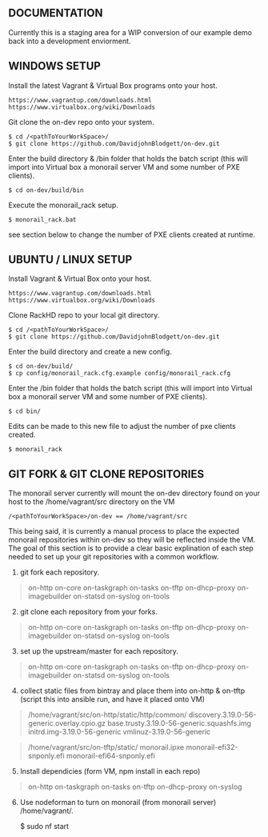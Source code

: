 ## DOCUMENTATION

Currently this is a staging area for a WIP conversion of our example demo back into a development enviorment.


## WINDOWS SETUP

Install the latest Vagrant & Virtual Box programs onto your host.

	https://www.vagrantup.com/downloads.html
    https://www.virtualbox.org/wiki/Downloads

Git clone the on-dev repo onto your system.

    $ cd /<pathToYourWorkSpace>/
    $ git clone https://github.com/DavidjohnBlodgett/on-dev.git

Enter the build directory & /bin folder that holds the batch script (this will import into Virtual box a monorail server VM and some number of PXE clients).

    $ cd on-dev/build/bin
	
Execute the monorail_rack setup.

    $ monorail_rack.bat

see section below to change the number of PXE clients created at runtime.


## UBUNTU / LINUX SETUP

Install Vagrant & Virtual Box onto your host.

	https://www.vagrantup.com/downloads.html
    https://www.virtualbox.org/wiki/Downloads

Clone RackHD repo to your local git directory.

    $ cd /<pathToYourWorkSpace>/
    $ git clone https://github.com/DavidjohnBlodgett/on-dev.git


Enter the build directory and create a new config.

    $ cd on-dev/build/
    $ cp config/monorail_rack.cfg.example config/monorail_rack.cfg

Enter the /bin folder that holds the batch script (this will import into Virtual box a monorail server VM and some number of PXE clients).

    $ cd bin/

Edits can be made to this new file to adjust the number of pxe clients created.

    $ monorail_rack



## GIT FORK & GIT CLONE REPOSITORIES

The monorail server currently will mount the on-dev directory found on your host to the /home/vagrant/src directory on the VM

    /<pathToYourWorkSpace>/on-dev == /home/vagrant/src
	
This being said, it is currently a manual process to place the expected monorail repositories within on-dev so they will be reflected inside the VM.
The goal of this section is to provide a clear basic explination of each step needed to set up your git repositories with a common workflow.

1. git fork each repository.
> on-http
> on-core
> on-taskgraph
> on-tasks
> on-tftp
> on-dhcp-proxy
> on-imagebuilder
> on-statsd
> on-syslog
> on-tools

2. git clone each repository from your forks.
> on-http
> on-core
> on-taskgraph
> on-tasks
> on-tftp
> on-dhcp-proxy
> on-imagebuilder
> on-statsd
> on-syslog
> on-tools

3. set up the upstream/master for each repository.
> on-http
> on-core
> on-taskgraph
> on-tasks
> on-tftp
> on-dhcp-proxy
> on-imagebuilder
> on-statsd
> on-syslog
> on-tools

4. collect static files from bintray and place them into on-http & on-tftp (script this into ansible run, and have it placed onto VM)
> /home/vagrant/src/on-http/static/http/common/
> discovery.3.19.0-56-generic.overlay.cpio.gz
> base.trusty.3.19.0-56-generic.squashfs.img
> initrd.img-3.19.0-56-generic
> vmlinuz-3.19.0-56-generic

> /home/vagrant/src/on-tftp/static/
> monorail.ipxe
> monorail-efi32-snponly.efi
> monorail-efi64-snponly.efi
   
5. Install dependicies (form VM, npm install in each repo)
> on-http
> on-taskgraph
> on-tasks
> on-tftp
> on-dhcp-proxy
> on-syslog

6. Use nodeforman to turn on monorail (from monorail server) /home/vagrant/.

    $ sudo nf start